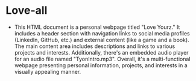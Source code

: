 # Love-all
- This HTML document is a personal webpage titled "Love Yourz." It includes a header section with navigation links to social media profiles (LinkedIn, GitHub, etc.) and external content (like a game and a book). The main content area includes descriptions and links to various projects and interests. Additionally, there's an embedded audio player for an audio file named "TyonIntro.mp3". Overall, it's a multi-functional webpage presenting personal information, projects, and interests in a visually appealing manner.
